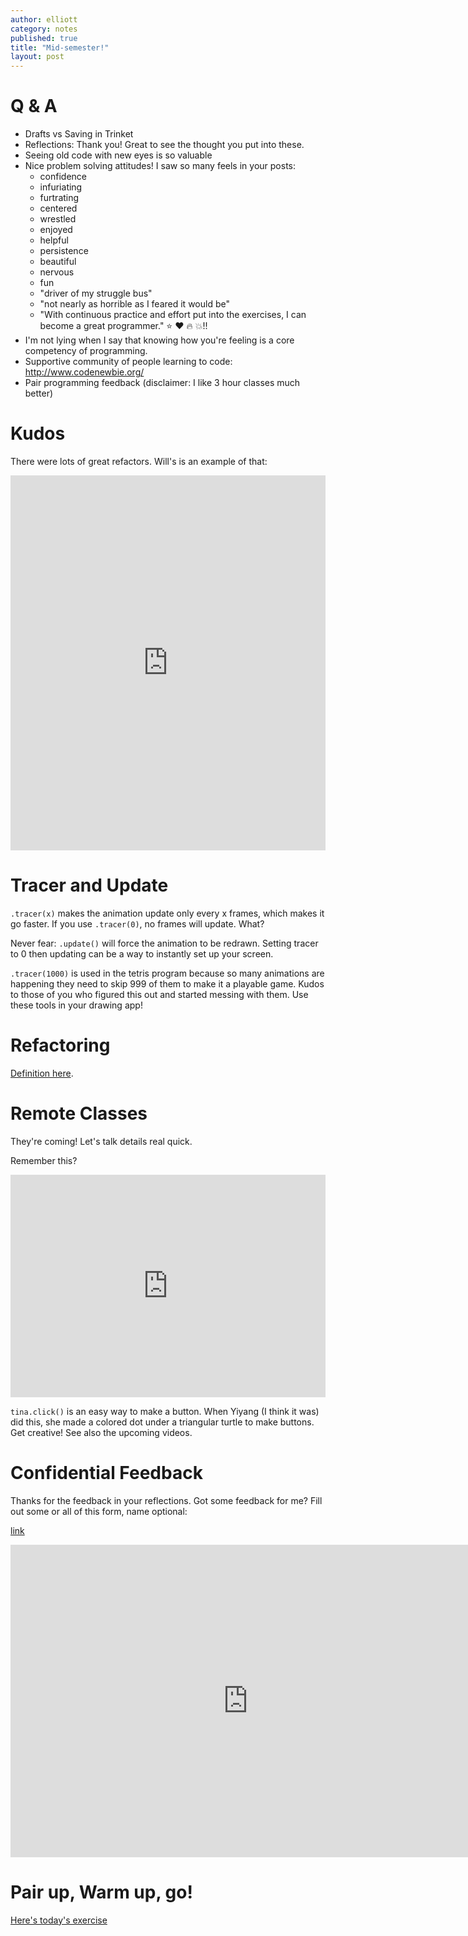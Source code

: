 ```yaml
---
author: elliott
category: notes
published: true
title: "Mid-semester!"
layout: post
---
```


# Q & A

* Drafts vs Saving in Trinket
* Reflections: Thank you!  Great to see the thought you put into these.
* Seeing old code with new eyes is so valuable
* Nice problem solving attitudes!  I saw so many feels in your posts:  
  * confidence
  * infuriating
  * furtrating
  * centered
  * wrestled
  * enjoyed
  * helpful
  * persistence
  * beautiful
  * nervous
  * fun
  * "driver of my struggle bus"
  * "not nearly as horrible as I feared it would be"
  * "With continuous practice and effort put into the exercises, I can become a great programmer." :star: :heart: :fire: :boom:!!
* I'm not lying when I say that knowing how you're feeling is a core competency of programming.
* Supportive community of people learning to code: http://www.codenewbie.org/
* Pair programming feedback (disclaimer: I like 3 hour classes much better)

# Kudos

There were lots of great refactors.  Will's is an example of that:

<iframe src="https://trinket.io/embed/python/cb8a648b80" width="100%" height="600" frameborder="0" marginwidth="0" marginheight="0" allowfullscreen></iframe>

# Tracer and Update

`.tracer(x)` makes the animation update only every x frames, which makes it go faster.  If you use `.tracer(0)`, no frames will update.  What?

Never fear: `.update()` will force the animation to be redrawn.  Setting tracer to 0 then updating can be a way to instantly set up your screen.

`.tracer(1000)` is used in the tetris program because so many animations are happening they need to skip 999 of them to make it a playable game.
Kudos to those of you who figured this out and started messing with them.  Use these tools in your drawing app!

# Refactoring

[Definition here](https://en.wikipedia.org/wiki/Code_refactoring).

# Remote Classes 

They're coming!  Let's talk details real quick.

Remember this?

<iframe src="https://trinket.io/embed/python/61d7e90ab0" width="100%" height="356" frameborder="0" marginwidth="0" marginheight="0" allowfullscreen></iframe>

`tina.click()` is an easy way to make a button.  When Yiyang (I think it was) did this, she made a colored
dot under a triangular turtle to make buttons.  Get creative!  See also the upcoming videos.

# Confidential Feedback

Thanks for the feedback in your reflections.  Got some feedback for me?  Fill out some or all of this form, name optional:

[link](https://docs.google.com/a/trinket.io/forms/d/1YHLVTfvhadfQNPXdm0aUfG1NDnaBmIDy1j_QAzPjFqo/viewform?usp=send_form)

<iframe src="https://docs.google.com/a/trinket.io/forms/d/1YHLVTfvhadfQNPXdm0aUfG1NDnaBmIDy1j_QAzPjFqo/viewform?embedded=true" width="760" height="500" frameborder="0" marginheight="0" marginwidth="0">Loading...</iframe>



# Pair up, Warm up, go!

[Here's today's exercise](/spring2016/exercise/reflection-inclass.html)